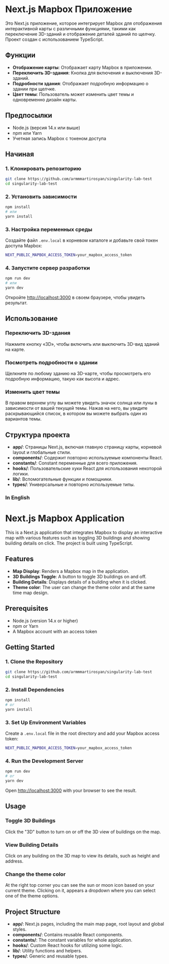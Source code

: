 # Next.js Mapbox Приложение

Это Next.js приложение, которое интегрирует Mapbox для отображения интерактивной карты с различными функциями, такими как переключение 3D-зданий и отображение деталей зданий по щелчку. Проект создан с использованием TypeScript.

## Функции

- **Отображение карты**: Отображает карту Mapbox в приложении.
- **Переключить 3D-здания**: Кнопка для включения и выключения 3D-зданий.
- **Подробности здания**: Отображает подробную информацию о здании при щелчке.
- **Цвет темы**: Пользователь может изменить цвет темы и одновременно дизайн карты.

## Предпосылки

- Node.js (версия 14.x или выше)
- npm или Yarn
- Учетная запись Mapbox с токеном доступа

## Начиная

### 1. Клонировать репозиторию

```bash
git clone https://github.com/armmmartirosyan/singularity-lab-test
cd singularity-lab-test
```

### 2. Установить зависимости

```bash
npm install
# или
yarn install
```

### 3. Настройка переменных среды

Создайте файл `.env.local` в корневом каталоге и добавьте свой токен доступа Mapbox:

```bash
NEXT_PUBLIC_MAPBOX_ACCESS_TOKEN=your_mapbox_access_token
```

### 4. Запустите сервер разработки

```bash
npm run dev
# или
yarn dev
```

Откройте [http://localhost:3000](http://localhost:3000) в своем браузере, чтобы увидеть результат.

## Использование

### Переключить 3D-здания

Нажмите кнопку «3D», чтобы включить или выключить 3D-вид зданий на карте.

### Посмотреть подробности о здании

Щелкните по любому зданию на 3D-карте, чтобы просмотреть его подробную информацию, такую ​​как высота и адрес.

### Изменить цвет темы

В правом верхнем углу вы можете увидеть значок солнца или луны в зависимости от вашей текущей темы. Нажав на него, вы увидите раскрывающийся список, в котором вы можете выбрать один из вариантов темы.

## Структура проекта

- **app/**: Страницы Next.js, включая главную страницу карты, корневой layout и глобальные стили.
- **components/**: Содержит повторно используемые компоненты React.
- **constants/**: Constant переменные для всего приложения.
- **hooks/**: Пользовательские хуки React для использования некоторой логики.
- **lib/**: Вспомогательные функции и помощники.
- **types/**: Универсальные и повторно используемые типы.

### In English

# Next.js Mapbox Application

This is a Next.js application that integrates Mapbox to display an interactive map with various features such as toggling 3D buildings and showing building details on click. The project is built using TypeScript.

## Features

- **Map Display**: Renders a Mapbox map in the application.
- **3D Buildings Toggle**: A button to toggle 3D buildings on and off.
- **Building Details**: Displays details of a building when it is clicked.
- **Theme color**: The user can change the theme color and at the same time map design.

## Prerequisites

- Node.js (version 14.x or higher)
- npm or Yarn
- A Mapbox account with an access token

## Getting Started

### 1. Clone the Repository

```bash
git clone https://github.com/armmmartirosyan/singularity-lab-test
cd singularity-lab-test
```

### 2. Install Dependencies

```bash
npm install
# or
yarn install
```

### 3. Set Up Environment Variables

Create a `.env.local` file in the root directory and add your Mapbox access token:

```bash
NEXT_PUBLIC_MAPBOX_ACCESS_TOKEN=your_mapbox_access_token
```

### 4. Run the Development Server

```bash
npm run dev
# or
yarn dev
```

Open [http://localhost:3000](http://localhost:3000) with your browser to see the result.

## Usage

### Toggle 3D Buildings

Click the "3D" button to turn on or off the 3D view of buildings on the map.

### View Building Details

Click on any building on the 3D map to view its details, such as height and address.

### Change the theme color

At the right top corner you can see the sun or moon icon based on your current theme. Clicking on it, appears a dropdown where you can select one of the theme options.

## Project Structure

- **app/**: Next.js pages, including the main map page, root layout and global styles.
- **components/**: Contains reusable React components.
- **constants/**: The constant variables for whole application.
- **hooks/**: Custom React hooks for utilizing some logic.
- **lib/**: Utility functions and helpers.
- **types/**: Generic and reusable types.
